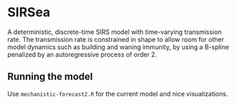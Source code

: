 # SIRSea

A deterministic, discrete-time SIRS model with time-varying transmission rate. 
The transmission rate is constrained in shape to allow room for other model dynamics such as
building and waning immunity, by using a B-spline penalized by an autoregressive process of order 2.

## Running the model

Use `mechanistic-forecast2.R` for the current model and nice visualizations.
